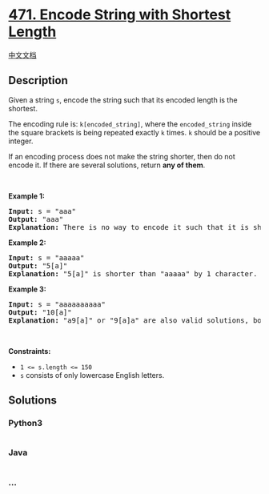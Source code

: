 # [471. Encode String with Shortest Length](https://leetcode.com/problems/encode-string-with-shortest-length)

[中文文档](/solution/0400-0499/0471.Encode%20String%20with%20Shortest%20Length/README.md)

## Description

<p>Given a string <code>s</code>, encode the string such that its encoded length is the shortest.</p>

<p>The encoding rule is: <code>k[encoded_string]</code>, where the <code>encoded_string</code> inside the square brackets is being repeated exactly <code>k</code> times. <code>k</code> should be a positive integer.</p>

<p>If an encoding process does not make the string shorter, then do not encode it. If there are several solutions, return <strong>any of them</strong>.</p>

<p>&nbsp;</p>
<p><strong>Example 1:</strong></p>

<pre>
<strong>Input:</strong> s = &quot;aaa&quot;
<strong>Output:</strong> &quot;aaa&quot;
<strong>Explanation:</strong> There is no way to encode it such that it is shorter than the input string, so we do not encode it.
</pre>

<p><strong>Example 2:</strong></p>

<pre>
<strong>Input:</strong> s = &quot;aaaaa&quot;
<strong>Output:</strong> &quot;5[a]&quot;
<strong>Explanation:</strong> &quot;5[a]&quot; is shorter than &quot;aaaaa&quot; by 1 character.
</pre>

<p><strong>Example 3:</strong></p>

<pre>
<strong>Input:</strong> s = &quot;aaaaaaaaaa&quot;
<strong>Output:</strong> &quot;10[a]&quot;
<strong>Explanation:</strong> &quot;a9[a]&quot; or &quot;9[a]a&quot; are also valid solutions, both of them have the same length = 5, which is the same as &quot;10[a]&quot;.
</pre>

<p>&nbsp;</p>
<p><strong>Constraints:</strong></p>

<ul>
	<li><code>1 &lt;= s.length &lt;= 150</code></li>
	<li><code>s</code> consists of only lowercase English letters.</li>
</ul>

## Solutions

<!-- tabs:start -->

### **Python3**

```python

```

### **Java**

```java

```

### **...**

```

```

<!-- tabs:end -->
